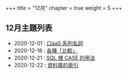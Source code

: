 +++
title = "12月"
chapter = true
weight = 5
+++

## 12月主題列表

* 2020-12-01 : [口aaS 系列名詞](/posts/2020/12/xaas)
* 2020-12-18 : [各種「比較」](/posts/2020/12/compare)
* 2020-12-21 : [SQL 裡 CASE 的用法](/posts/2020/12/sql-case)
* 2020-12-22 : [資料庫的索引](/posts/2020/12/database-index)

